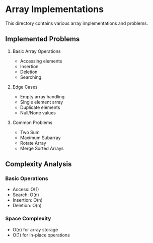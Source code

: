 # Array Implementations

This directory contains various array implementations and problems.

## Implemented Problems

1. Basic Array Operations

   - Accessing elements
   - Insertion
   - Deletion
   - Searching

2. Edge Cases

   - Empty array handling
   - Single element array
   - Duplicate elements
   - Null/None values

3. Common Problems
   - Two Sum
   - Maximum Subarray
   - Rotate Array
   - Merge Sorted Arrays

## Complexity Analysis

### Basic Operations

- Access: O(1)
- Search: O(n)
- Insertion: O(n)
- Deletion: O(n)

### Space Complexity

- O(n) for array storage
- O(1) for in-place operations
